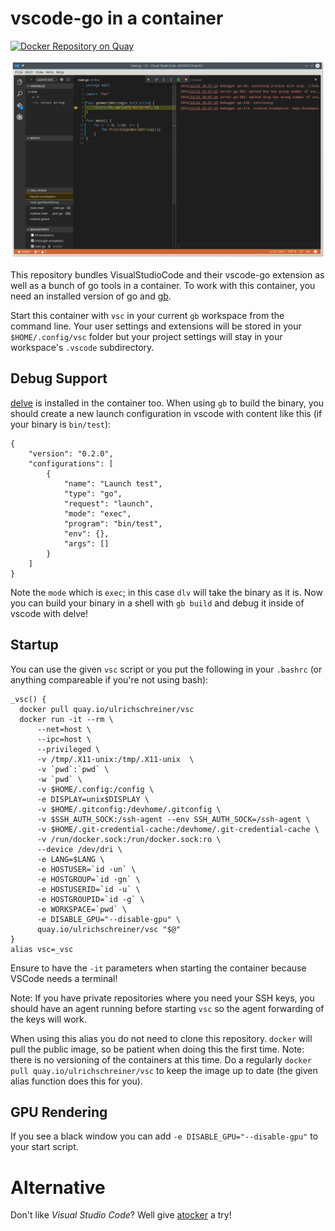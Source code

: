 # vscode-go in a container

[![Docker Repository on Quay](https://quay.io/repository/ulrichschreiner/vsc/status "Docker Repository on Quay")](https://quay.io/repository/ulrichschreiner/vsc)

![Screenshot](vsc_debug.png)

This repository bundles VisualStudioCode and their vscode-go extension as well
as a bunch of go tools in a container. To work with this container, you need
an installed version of go and [gb](http://getgb.io).

Start this container with `vsc` in your current `gb` workspace from the command
line. Your user settings and extensions will be stored in your `$HOME/.config/vsc`
folder but your project settings will stay in your workspace's `.vscode` subdirectory.


## Debug Support

[delve](https://github.com/derekparker/delve) is installed in the container too.
When using `gb` to build the binary, you should create a new launch configuration
in vscode with content like this (if your binary is `bin/test`):
```
{
	"version": "0.2.0",
	"configurations": [
		{
			"name": "Launch test",
			"type": "go",
			"request": "launch",
			"mode": "exec",
			"program": "bin/test",
			"env": {},
			"args": []
		}
	]
}
```
Note the `mode` which is `exec`; in this case `dlv` will take the binary as it is.
Now you can build your binary in a shell with `gb build` and debug it inside
of vscode with delve!

## Startup
You can use the given `vsc` script or you put the following in your `.bashrc`
(or anything compareable if you're not using bash):
```
_vsc() {
  docker pull quay.io/ulrichschreiner/vsc
  docker run -it --rm \
      --net=host \
      --ipc=host \
      --privileged \
      -v /tmp/.X11-unix:/tmp/.X11-unix  \
      -v `pwd`:`pwd` \
      -w `pwd` \
      -v $HOME/.config:/config \
      -e DISPLAY=unix$DISPLAY \
      -v $HOME/.gitconfig:/devhome/.gitconfig \
      -v $SSH_AUTH_SOCK:/ssh-agent --env SSH_AUTH_SOCK=/ssh-agent \
      -v $HOME/.git-credential-cache:/devhome/.git-credential-cache \
      -v /run/docker.sock:/run/docker.sock:ro \
      --device /dev/dri \
      -e LANG=$LANG \
      -e HOSTUSER=`id -un` \
      -e HOSTGROUP=`id -gn` \
      -e HOSTUSERID=`id -u` \
      -e HOSTGROUPID=`id -g` \
      -e WORKSPACE=`pwd` \
      -e DISABLE_GPU="--disable-gpu" \
      quay.io/ulrichschreiner/vsc "$@"
}
alias vsc=_vsc
```
Ensure to have the `-it` parameters when starting the container because VSCode needs a terminal!

Note: If you have private repositories where you need your SSH keys, you should have an agent running before starting `vsc` so the agent forwarding of the keys will work.

When using this alias you do not need to clone this repository. `docker` will
pull the public image, so be patient when doing this the first time. Note: there is no versioning of the containers at this time. Do a regularly `docker pull quay.io/ulrichschreiner/vsc` to keep the image up to date (the given alias function does this for you).

## GPU Rendering

If you see a black window you can add `-e DISABLE_GPU="--disable-gpu"` to your start script.

# Alternative

Don't like *Visual Studio Code*? Well give [atocker](https://github.com/ulrichSchreiner/atocker) a try!
